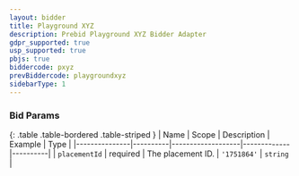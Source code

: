```yaml
---
layout: bidder
title: Playground XYZ
description: Prebid Playground XYZ Bidder Adapter
gdpr_supported: true
usp_supported: true
pbjs: true
biddercode: pxyz
prevBiddercode: playgroundxyz
sidebarType: 1
---
```


### Bid Params

{: .table .table-bordered .table-striped }
| Name          | Scope    | Description       | Example     | Type     |
|---------------|----------|-------------------|-------------|----------|
| `placementId` | required | The placement ID. | `'1751864'` | `string` |
